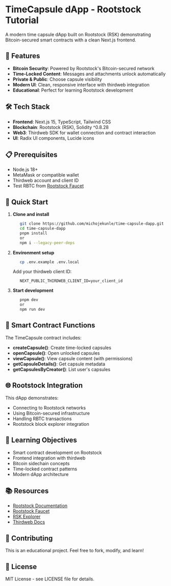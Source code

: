 # TimeCapsule dApp - Rootstock Tutorial

A modern time capsule dApp built on Rootstock (RSK) demonstrating Bitcoin-secured smart contracts with a clean Next.js frontend.

## 🚀 Features

- **Bitcoin Security**: Powered by Rootstock's Bitcoin-secured network
- **Time-Locked Content**: Messages and attachments unlock automatically
- **Private & Public**: Choose capsule visibility
- **Modern UI**: Clean, responsive interface with thirdweb integration
- **Educational**: Perfect for learning Rootstock development

## 🛠 Tech Stack

- **Frontend**: Next.js 15, TypeScript, Tailwind CSS
- **Blockchain**: Rootstock (RSK), Solidity ^0.8.28
- **Web3**: Thirdweb SDK for wallet connection and contract interaction
- **UI**: Radix UI components, Lucide icons

## 📋 Prerequisites

- Node.js 18+
- MetaMask or compatible wallet
- Thirdweb account and client ID
- Test RBTC from [Rootstock Faucet](https://faucet.rootstock.io)

## 🚀 Quick Start

1. **Clone and install** 
   ```bash
      git clone https://github.com/michojekunle/time-capsule-dapp.git 
      cd time-capsule-dapp 
      pnpm install
      or 
      npm i --legacy-peer-deps
   ```

2. **Environment setup** 
   ```bash
      cp .env.example .env.local 
   ```

   Add your thirdweb client ID: 
   ```
      NEXT_PUBLIC_THIRDWEB_CLIENT_ID=your_client_id 
   ```

4. **Start development** 
   ```bash
      pnpm dev
      or 
      npm run dev 
   ```

## 📖 Smart Contract Functions

The TimeCapsule contract includes:

- **createCapsule()**: Create time-locked capsules
- **openCapsule()**: Open unlocked capsules
- **viewCapsule()**: View capsule content (with permissions)
- **getCapsuleDetails()**: Get capsule metadata
- **getCapsulesByCreator()**: List user's capsules

## 🌐 Rootstock Integration

This dApp demonstrates:

- Connecting to Rootstock networks
- Using Bitcoin-secured infrastructure
- Handling RBTC transactions
- Rootstock block explorer integration

## 🎯 Learning Objectives

- Smart contract development on Rootstock
- Frontend integration with thirdweb
- Bitcoin sidechain concepts
- Time-locked contract patterns
- Modern dApp architecture

## 📚 Resources

- [Rootstock Documentation](https://dev.rootstock.io)
- [Rootstock Faucet](https://faucet.rootstock.io)
- [RSK Explorer](https://explorer.testnet.rsk.co)
- [Thirdweb Docs](https://portal.thirdweb.com)

## 🤝 Contributing

This is an educational project. Feel free to fork, modify, and learn!

## 📄 License

MIT License - see LICENSE file for details.